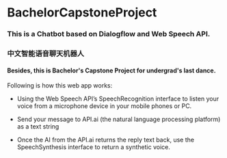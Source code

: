 # BachelorCapstoneProject

### This is a Chatbot based on Dialogflow and Web Speech API.
### 中文智能语音聊天机器人
#### Besides, this is Bachelor's Capstone Project for undergrad's last dance.

Following is how this web app works:

- Using the Web Speech API’s SpeechRecognition interface to listen your voice from a microphone device in your mobile phones or PC.

- Send your message to API.ai (the natural language processing platform) as a text string

- Once the AI from the API.ai returns the reply text back, use the SpeechSynthesis interface to return a synthetic voice.
